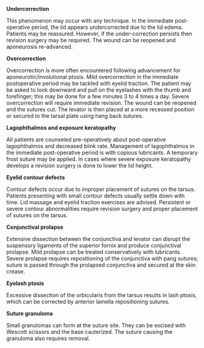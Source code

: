 **Undercorrection**

This phenomenon may occur with any technique. In the immediate post-operative period, the lid appears undercorrected due to the lid edema. Patients may be reassured. However, if the under-correction persists then revision surgery may be required. The wound can be reopened and aponeurosis re-advanced.

**Overcorrection**

Overcorrection is more often encountered following advancement for aponeurotic/involutional ptosis. Mild overcorrection in the immediate postoperative period may be tackled with eyelid traction. The patient may be asked to look downward and pull on the eyelashes with the thumb and forefinger; this may be done for a few minutes 3 to 4 times a day. Severe overcorrection will require immediate revision. The wound can be reopened and the sutures cut. The levator is then placed at a more recessed position or secured to the tarsal plate using hang back sutures.

**Lagophthalmos and exposure keratopathy**

All patients are counseled pre-operatively about post-operative lagophthalmos and decreased blink rate. Management of lagophthalmos in the immediate post-operative period is with copious lubricants. A temporary frost suture may be applied. In cases where severe exposure keratopathy develops a revision surgery is done to lower the lid height.

**Eyelid contour defects**

Contour defects occur due to improper placement of sutures on the tarsus. Patients presenting with small contour defects usually settle down with time. Lid massage and eyelid traction exercises are advised. Persistent or severe contour abnormalities require revision surgery and proper placement of sutures on the tarsus.

**Conjunctival prolapse**

Extensive dissection between the conjunctiva and levator can disrupt the suspensory ligaments of the superior fornix and produce conjunctival prolapse. Mild prolapse can be treated conservatively with lubricants. Severe prolapse requires repositioning of the conjunctiva with pang sutures; suture is passed through the prolapsed conjunctiva and secured at the skin crease.

**Eyelash ptosis**

Excessive dissection of the orbicularis from the tarsus results in lash ptosis, which can be corrected by anterior lamella repositioning sutures.

**Suture granuloma**

Small granulomas can form at the suture site. They can be excised with Wescott scissors and the base cauterized. The suture causing the granuloma also requires removal.